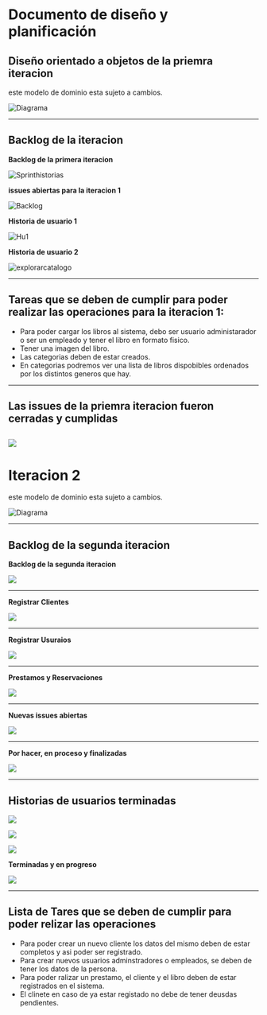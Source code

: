 # Documento de diseño y planificación

## Diseño orientado a objetos de la priemra iteracion

este modelo de dominio esta sujeto a cambios.

![Diagrama](/figuras/diagrama.png)

---

## Backlog de la iteracion

**Backlog de la primera iteracion**

![Sprinthistorias](/figuras/sprinthistorias.png)

**issues abiertas para la iteracion 1**

![Backlog](/figuras/backlog.png)

**Historia de usuario 1**

![Hu1](/figuras/hu1-backlog.png)

**Historia de usuario 2**

![explorarcatalogo](/figuras/explorarcatalogo.png)

---

## Tareas que se deben de cumplir para poder realizar las operaciones para la iteracion 1:

- Para poder cargar los libros al sistema, debo ser usuario administarador o ser un empleado y tener el libro en formato fisico.
- Tener una imagen del libro.
- Las categorias deben de estar creados.
- En categorias podremos ver una lista de libros dispobibles ordenados por los distintos generos que hay.

---

## Las issues de la priemra iteracion fueron cerradas y cumplidas

![](/figuras/issues%20cerradas.png)
---
# Iteracion 2

este modelo de dominio esta sujeto a cambios.

![Diagrama](/figuras/MD.png)

---

## Backlog de la  segunda iteracion

**Backlog de la segunda iteracion**


![](/figuras/backlogggg.png)

---

**Registrar Clientes**

![](/figuras/issues%20hu3reistrar%20clientes.png)

---

**Registrar Usuraios**

![](/figuras/issues%20hu4%20registrar%20usuarios.png)

---

**Prestamos y Reservaciones**

![](/figuras/issues%20hu5%20registrar%20usuarios.png)

---

**Nuevas issues abiertas**

![](/figuras/nuevas%20issues%20abiertas.png)

---

**Por hacer, en proceso y finalizadas**

![](/figuras/backlogggg.png)


---
## Historias de usuarios terminadas 


![](/figuras/Hu3-TERMINADA.jpg)

![](/figuras/Hu4-TERMINADA.jpg)

![](/figuras/Hu5-TERMINADA.jpg)

**Terminadas y en progreso**

![](/figuras/backlog%20it2-progresopng.jpg)




---
## Lista de Tares que se deben de cumplir para poder relizar las operaciones



- Para poder crear un nuevo cliente los datos del mismo deben de estar completos y asi poder ser registrado.
- Para crear nuevos usuarios adminstradores o empleados, se deben de tener los datos de la persona.
- Para poder ralizar un prestamo, el cliente y el libro deben de estar registrados en el sistema.
- El clinete en caso de ya estar registado no debe de tener deusdas pendientes.
